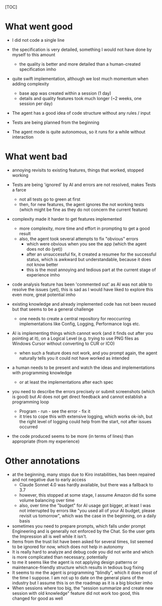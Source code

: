 [TOC]



# What went good

- I did not code a single line
- the specification is very detailed, something I would not have done by myself to this amount
  - the quality is better and more detailed than a human-created specification imho

- quite swift implementation, although we lost much momentum when adding complexity
  - base app was created within a session (1 day)
  - details and quality features took much longer (~2 weeks, one session per day)

- The agent has a good idea of code structure without any rules / input
- Tests are being planned from the beginning
- The agent mode is quite autonomous, so it runs for a while without interaction

# What went bad

- annoying revisits to existing features, things that worked, stopped working
- Tests are being 'ignored' by AI and errors are not resolved, makes Tests a farce
  - not all tests go to green at first
  - then, for new features, the agent ignores the not working tests (which might be fine as they do not concern the current feature)

- complexity made it harder to get features implemented
  - more complexity, more time and effort in prompting to get a good result
  - also, the agent took several attempts to fix "obvious" errors
    - which were obvious when you see the app (which the agent does not do (yet))
    - after an unsuccessful fix, it created a resumee for the successful status, which is awkward but understandable, because it does not know better
    - this is the most annoying and tedious part at the current stage of experience imho

- code analysis feature has been 'commented out' as AI was not able to resolve the issues (yet), this is sad as I would have liked to explore this even more, great potential imho
- existing knowledge and already implemented code has not been reused but that seems to be a general challenge
  - one needs to create a central repository for reoccurring implementations like Config, Logging, Performance logs etc.

- AI is implementing things which cannot work (and it finds out after you pointing at it), on a Logical Level (e.g. trying to use PNG files as Windows Cursor without converting to CUR or ICO)
  - when such a feature does not work, and you prompt again, the agent naturally tells you it could not have worked as intended

- a human needs to be present and watch the ideas and implementations with programming knowledge
  - or at least the implementations after each spec

- you need to describe the errors precisely or submit screenshots (which is good) but AI does not get direct feedback and cannot establish a programming loop
  - Program - run - see the error - fix it
  - it tries to cope this with extensive logging, which works ok-ish, but the right level of logging could help from the start, not after issues occurred
- the code produced seems to be more (in terms of lines) than appropriate (from my experience)


# Other annotations

- at the beginning, many stops due to Kiro instabilities, has been repaired and not negative due to early access
  - Claude Sonnet 4.0 was hardly available, but there was a fallback to 3.7
  - however, this stopped at some stage, I assume Amazon did fix some volume balancing over time
  - also, over time the "budget" for AI usage got bigger, at least I was not interrupted by errors like "you used all of your AI budget, please revisit us tomorrow", which was the case in the beginning, on a daily basis
- sometimes you need to prepare prompts, which falls under prompt Engineering and is generally not enforced by the Chat. So the user gets the Impression all is well while it isn't.
- Items from the trust list have been asked for several times, list seemed to be ignored for now, which does not help in autonomy
- It is really hard to analyze and debug code you did not write and which is more complicated than necessary, potentially
- to me it seems like the agent is not applying design patterns or maintenance-friendly structure which results in tedious bug fixing
- It seems to me the agent is programming "blindly", which it does most of the time I suppose. I am not up to date on the general plans of the industry but I assume this is on the roadmap as it is a big blocker imho
- When sessions where too big, the "session summarize and create new session with old knowledge" feature did not work too good, this changed for good as well